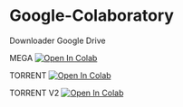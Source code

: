 # Google-Colaboratory
Downloader Google Drive

MEGA
[![Open In Colab](https://colab.research.google.com/assets/colab-badge.svg)](https://github.com/whxxyu/Google-Colaboratory/blob/main/Mega_to_Google_Drive_Downloader.ipynb)

TORRENT
[![Open In Colab](https://colab.research.google.com/assets/colab-badge.svg)](https://github.com/whxxyu/Google-Colaboratory/blob/main/Torrent_To_Google_Drive_Downloader.ipynb)

TORRENT V2
[![Open In Colab](https://colab.research.google.com/assets/colab-badge.svg)](https://https://colab.research.google.com/github/whxxyu/Google-Colaboratory/blob/main/Torrent_To_Google_Drive_Downloader_v2.ipynb)

